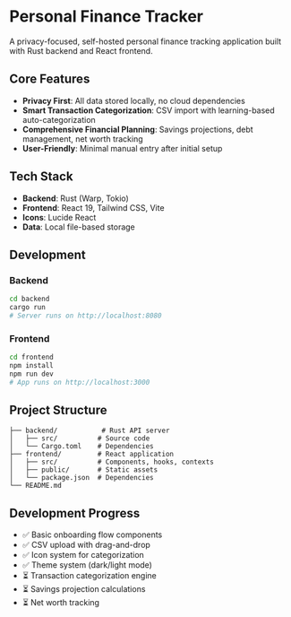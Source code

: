 # Personal Finance Tracker

A privacy-focused, self-hosted personal finance tracking application built with Rust backend and React frontend.

## Core Features
- **Privacy First**: All data stored locally, no cloud dependencies
- **Smart Transaction Categorization**: CSV import with learning-based auto-categorization
- **Comprehensive Financial Planning**: Savings projections, debt management, net worth tracking
- **User-Friendly**: Minimal manual entry after initial setup

## Tech Stack
- **Backend**: Rust (Warp, Tokio)
- **Frontend**: React 19, Tailwind CSS, Vite
- **Icons**: Lucide React
- **Data**: Local file-based storage

## Development

### Backend
```bash
cd backend
cargo run
# Server runs on http://localhost:8080
```

### Frontend
```bash
cd frontend
npm install
npm run dev
# App runs on http://localhost:3000
```

## Project Structure
```
├── backend/           # Rust API server
│   ├── src/          # Source code
│   └── Cargo.toml    # Dependencies
├── frontend/         # React application
│   ├── src/          # Components, hooks, contexts
│   ├── public/       # Static assets
│   └── package.json  # Dependencies
└── README.md
```

## Development Progress
- ✅ Basic onboarding flow components
- ✅ CSV upload with drag-and-drop
- ✅ Icon system for categorization
- ✅ Theme system (dark/light mode)
- ⏳ Transaction categorization engine
- ⏳ Savings projection calculations
- ⏳ Net worth tracking
